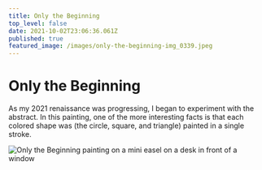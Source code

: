 ```yaml
---
title: Only the Beginning
top_level: false
date: 2021-10-02T23:06:36.061Z
published: true
featured_image: /images/only-the-beginning-img_0339.jpeg
---
```

# Only the Beginning

As my 2021 renaissance was progressing, I began to experiment with the abstract. In this painting, one of the more interesting facts is that each colored shape was (the circle, square, and triangle) painted in a single stroke.



![Only the Beginning painting on a mini easel on a desk in front of a window ](/images/only-the-beginning-img_0341.jpeg "Only the Beginning painting on a mini easel on a desk in front of a window ")